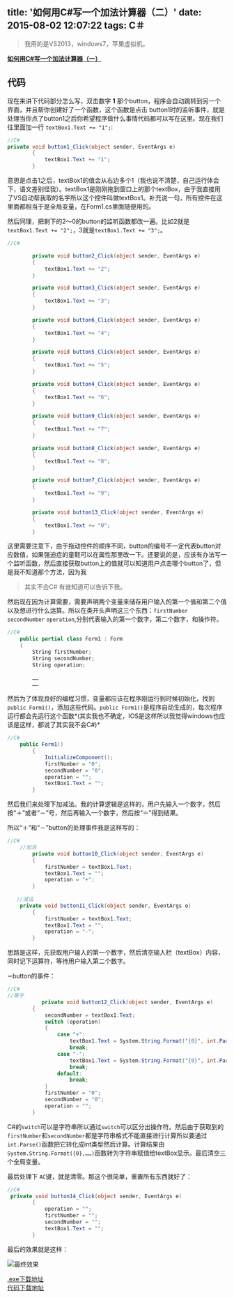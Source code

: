 title: '如何用C#写一个加法计算器（二）'
date: 2015-08-02 12:07:22
tags: C＃
---

>我用的是VS2013，windows7，苹果虚拟机。

[**如何用C#写一个加法计算器（一）**](http://caoyudong.com/2015/08/02/%E5%A6%82%E4%BD%95%E7%94%A8C%EF%BC%83%E5%86%99%E4%B8%80%E4%B8%AA%E5%8A%A0%E6%B3%95%E8%AE%A1%E7%AE%97%E5%99%A8%EF%BC%88%E4%B8%80%EF%BC%89/)

<!--more-->

## 代码

现在来讲下代码部分怎么写，双击数字 **1** 那个button，程序会自动跳转到另一个界面，并且帮你创建好了一个函数，这个函数是点击 button1时的监听事件，就是处理当你点了button1之后你希望程序做什么事情代码都可以写在这里。现在我们往里面加一行 `textBox1.Text += "1";`:

~~~csharp
//C#
private void button1_Click(object sender, EventArgs e)
        {
            textBox1.Text += "1";
        }
~~~

意思是点击1之后，textBox1的值会从右边多个1（我也说不清楚，自己运行体会下，语文差别怪我）。textBox1是刚刚拖到窗口上的那个textBox，由于我直接用了VS自动帮我取的名字所以这个控件叫做textBox1。补充说一句，所有控件在这里面都相当于是全局变量，在Form1.cs里面随便用的。

然后同理，把剩下的2～0的button的监听函数都改一遍。比如2就是`textBox1.Text += "2";`，3就是`textBox1.Text += "3";`。

~~~csharp
//C#

        private void button2_Click(object sender, EventArgs e)
        {
            textBox1.Text += "2";
        }

        private void button3_Click(object sender, EventArgs e)
        {
            textBox1.Text += "3";
        }

        private void button6_Click(object sender, EventArgs e)
        {
            textBox1.Text += "4";
        }

        private void button5_Click(object sender, EventArgs e)
        {
            textBox1.Text += "5";
        }

        private void button4_Click(object sender, EventArgs e)
        {
            textBox1.Text += "6";
        }

        private void button9_Click(object sender, EventArgs e)
        {
            textBox1.Text += "7";
        }

        private void button8_Click(object sender, EventArgs e)
        {
            textBox1.Text += "8";
        }

        private void button7_Click(object sender, EventArgs e)
        {
            textBox1.Text += "9";
        }

        private void button13_Click(object sender, EventArgs e)
        {
            textBox1.Text += "0";
        }
~~~

这里需要注意下，由于拖动控件的顺序不同，button的编号不一定代表button对应数值，如果强迫症的童鞋可以在属性那里改一下。还要说的是，应该有办法写一个监听函数，然后直接获取button上的值就可以知道用户点击哪个button了，但是我不知道那个方法，因为我
>其实不会C#
有谁知道可以告诉下我。

然后现在因为计算需要，需要声明两个变量来储存用户输入的第一个值和第二个值以及想进行什么运算。所以在类开头声明这三个东西：`firstNumber` `secondNumber` `operation`,分别代表输入的第一个数字，第二个数字，和操作符。

~~~csharp
//C#
    public partial class Form1 : Form
    {
        String firstNumber;
        String secondNumber;
        String operation;
        
        ……
        ……
~~~

然后为了体现良好的编程习惯，变量都应该在程序刚运行到时候初始化，找到`public Form1()`，添加这些代码。`public Form1()`是程序自动生成的，每次程序运行都会先运行这个函数*(其实我也不确定，IOS是这样所以我觉得windows也应该是这样，都说了其实我不会C#)*

~~~csharp
//C#
    public Form1()
        {
            InitializeComponent();
            firstNumber = "0";
            secondNumber = "0";
            operation = "";
            textBox1.Text = "";
        }
~~~

然后我们来处理下加减法。我的计算逻辑是这样的，用户先输入一个数字，然后按“＋”或者“－”号，然后再输入一个数字，然后按“＝”得到结果。

所以“＋”和“－”button的处理事件我是这样写的：

~~~csharp
//C#
	//加法
        private void button10_Click(object sender, EventArgs e)
        {
            firstNumber = textBox1.Text;
            textBox1.Text = "";
            operation = "+";
        }
        
   //减法
    private void button11_Click(object sender, EventArgs e)
        {
            firstNumber = textBox1.Text;
            textBox1.Text = "";
            operation = "-";
        }
~~~

思路是这样，先获取用户输入的第一个数字，然后清空输入栏（textBox）内容，同时记下运算符，等待用户输入第二个数字。

`＝`button的事件：

~~~csharp
//C#
//等于
           private void button12_Click(object sender, EventArgs e)
        {
            secondNumber = textBox1.Text;
            switch (operation)
            {
                case "+":
                    textBox1.Text = System.String.Format("{0}", int.Parse(firstNumber) + int.Parse(secondNumber));
                    break;
                case "-":
                    textBox1.Text = System.String.Format("{0}", int.Parse(firstNumber) - int.Parse(secondNumber));
                    break;
                default:
                    break;
            }
            firstNumber = "0";
            secondNumber = "0";
            operation = "";
        }
~~~

C#的`switch`可以是字符串所以通过`switch`可以区分出操作符。然后由于获取到的`firstNumber`和`secondNumber`都是字符串格式不能直接进行计算所以要通过`int.Parse()`函数把它转化成int类型然后计算。计算结果由`System.String.Format({0},……)`函数转为字符串赋值给textBox显示。最后清空三个全局变量。

最后处理下 `AC`键，就是清零。那这个很简单，重置所有东西就好了：

~~~csharp
//C#
 private void button14_Click(object sender, EventArgs e)
        {
            operation = "";
            firstNumber = "";
            secondNumber = "";
            textBox1.Text = "";
        }
~~~
最后的效果就是这样：

![最终效果](http://7xkfbb.com1.z0.glb.clouddn.com/15-8-2/21766413.jpg)


[.exe下载地址](http://7xkfbb.com1.z0.glb.clouddn.com/15-8-2/28170240-calcultor.exe)  
[代码下载地址](![](http://7xkfbb.com1.z0.glb.clouddn.com/15-8-2/87862436-calculator.rar))


